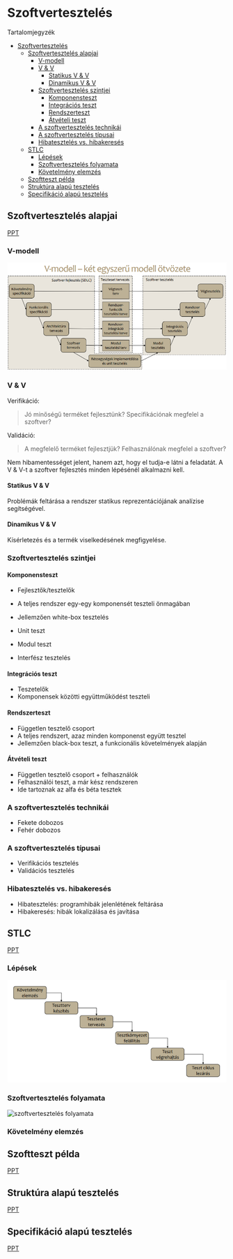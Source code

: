 # Szoftvertesztelés

Tartalomjegyzék

- [Szoftvertesztelés](#szoftvertesztelés)
  - [Szoftvertesztelés alapjai](#szoftvertesztelés-alapjai)
    - [V-modell](#v-modell)
    - [V & V](#v--v)
      - [Statikus V & V](#statikus-v--v)
      - [Dinamikus V & V](#dinamikus-v--v)
    - [Szoftvertesztelés szintjei](#szoftvertesztelés-szintjei)
      - [Komponensteszt](#komponensteszt)
      - [Integrációs teszt](#integrációs-teszt)
      - [Rendszerteszt](#rendszerteszt)
      - [Átvételi teszt](#átvételi-teszt)
    - [A szoftvertesztelés technikái](#a-szoftvertesztelés-technikái)
    - [A szoftvertesztelés típusai](#a-szoftvertesztelés-típusai)
    - [Hibatesztelés vs. hibakeresés](#hibatesztelés-vs-hibakeresés)
  - [STLC](#stlc)
    - [Lépések](#lépések)
    - [Szoftvertesztelés folyamata](#szoftvertesztelés-folyamata)
    - [Követelmény elemzés](#követelmény-elemzés)
  - [Szoftteszt példa](#szoftteszt-példa)
  - [Struktúra alapú tesztelés](#struktúra-alapú-tesztelés)
  - [Specifikáció alapú tesztelés](#specifikáció-alapú-tesztelés)

## Szoftvertesztelés alapjai

[PPT](https://oktatas.mik.uni-pannon.hu/pluginfile.php/34746/mod_resource/content/1/04_Szoftverteszteles_alapjai.pdf)

### V-modell

![v-modell](./v-modell.png)

### V & V

Verifikáció:
> Jó minőségű terméket fejlesztünk?
> Specifikációnak megfelel a szoftver?

Validáció:
> A megfelelő terméket fejlesztjük?
> Felhasználónak megfelel a szoftver?

Nem hibamentességet jelent, hanem azt, hogy el tudja-e látni a feladatát. A V & V-t a szoftver fejlesztés minden lépésénél alkalmazni kell.

#### Statikus V & V

Problémák feltárása a rendszer statikus reprezentációjának analízise segítségével.

#### Dinamikus V & V

Kísérletezés és a termék viselkedésének megfigyelése.

### Szoftvertesztelés szintjei

#### Komponensteszt

- Fejlesztők/tesztelők
- A teljes rendszer egy-egy komponensét teszteli önmagában
- Jellemzően white-box tesztelés

- Unit teszt
- Modul teszt
- Interfész tesztelés

#### Integrációs teszt

- Teszetelők
- Komponensek közötti együttműködést teszteli

#### Rendszerteszt

- Független tesztelő csoport
- A teljes rendszert, azaz minden komponenst együtt tesztel
- Jellemzően black-box teszt, a funkcionális követelmények alapján

#### Átvételi teszt

- Független tesztelő csoport + felhasználók
- Felhasználói teszt, a már kész rendszeren
- Ide tartoznak az alfa és béta tesztek

### A szoftvertesztelés technikái

- Fekete dobozos
- Fehér dobozos

### A szoftvertesztelés típusai

- Verifikációs tesztelés
- Validációs tesztelés

### Hibatesztelés vs. hibakeresés

- Hibatesztelés: programhibák jelenlétének feltárása
- Hibakeresés: hibák lokalizálása és javítása

## STLC

[PPT](https://oktatas.mik.uni-pannon.hu/pluginfile.php/34990/mod_resource/content/1/05_STLC.pdf)

### Lépések

![stlc lépések](./stlc-steps.png)

### Szoftvertesztelés folyamata

![szoftvertesztelés folyamata](./szoftvertesztel%C3%A9s%20folyamata.png)

### Követelmény elemzés

## Szoftteszt példa

[PPT](https://oktatas.mik.uni-pannon.hu/pluginfile.php/35242/mod_resource/content/1/08_Szoftverteszteles_pelda.pdf)

## Struktúra alapú tesztelés

[PPT](https://oktatas.mik.uni-pannon.hu/pluginfile.php/36086/mod_resource/content/1/Strukt%C3%BAra%20alap%C3%BA%20tesztel%C3%A9s.pdf)

## Specifikáció alapú tesztelés

[PPT](https://oktatas.mik.uni-pannon.hu/pluginfile.php/36087/mod_resource/content/1/Specifik%C3%A1ci%C3%B3%20alap%C3%BA%20tesztel%C3%A9s.pdf)

